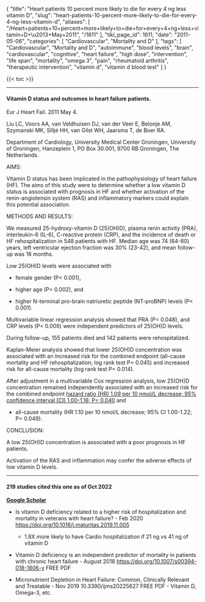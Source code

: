 {
    "title": "Heart patients 10 percent more likely to die for every 4 ng less vitamin D",
    "slug": "heart-patients-10-percent-more-likely-to-die-for-every-4-ng-less-vitamin-d",
    "aliases": [
        "/Heart+patients+10+percent+more+likely+to+die+for+every+4+ng+less+vitamin+D+\u2013+May+2011",
        "/1611"
    ],
    "tiki_page_id": 1611,
    "date": "2011-05-06",
    "categories": [
        "Cardiovascular",
        "Mortality and D"
    ],
    "tags": [
        "Cardiovascular",
        "Mortality and D",
        "autoimmune",
        "blood levels",
        "brain",
        "cardiovascular",
        "cognitive",
        "heart failure",
        "high dose",
        "intervention",
        "life span",
        "mortality",
        "omega 3",
        "pain",
        "rheumatoid arthritis",
        "therapeutic intervention",
        "vitamin d",
        "vitamin d blood test"
    ]
}


{{< toc >}} 

---

#### Vitamin D status and outcomes in heart failure patients.

Eur J Heart Fail. 2011 May 4. 

Liu LC, Voors AA, van Veldhuisen DJ, van der Veer E, Belonje AM, Szymanski MK, Silljé HH, van Gilst WH, Jaarsma T, de Boer RA.

Department of Cardiology, University Medical Center Groningen, University of Groningen, Hanzeplein 1, PO Box 30.001, 9700 RB Groningen, The Netherlands.

AIMS:

Vitamin D status has been implicated in the pathophysiology of heart failure (HF). The aims of this study were to determine whether a low vitamin D status is associated with prognosis in HF and whether activation of the renin-angiotensin system (RAS) and inflammatory markers could explain this potential association.

METHODS AND RESULTS:

We measured 25-hydroxy-vitamin D (25(OH)D), plasma renin activity (PRA), interleukin-6 (IL-6), C-reactive protein (CRP), and the incidence of death or HF rehospitalization in 548 patients with HF. Median age was 74 (64-80) years, left ventricular ejection fraction was 30% (23-42), and mean follow-up was 18 months. 

Low 25(OH)D levels were associated with 

* female gender (P< 0.001), 

* higher age (P= 0.002), and 

* higher N-terminal pro-brain natriuretic peptide (NT-proBNP) levels (P< 0.001). 

Multivariable linear regression analysis showed that PRA (P= 0.048), and CRP levels (P= 0.006) were independent predictors of 25(OH)D levels. 

During follow-up, 155 patients died and 142 patients were rehospitalized. 

Kaplan-Meier analysis showed that lower 25(OH)D concentration was associated with an increased risk for the combined endpoint (all-cause mortality and HF rehospitalization; log rank test P= 0.045) and increased risk for all-cause mortality (log rank test P= 0.014). 

After adjustment in a multivariable Cox regression analysis, low 25(OH)D concentration remained independently associated with an increased risk for the combined endpoint [hazard ratio (HR) 1.09 per 10 nmol/L decrease; 95% confidence interval (CI) 1.00-1.16; P= 0.040](hazard%20ratio%20(HR)%201.09%20per%2010%20nmol/L%20decrease;%2095%%20confidence%20interval%20(CI)%201.00-1.16;%20P=%200.040) and 

* all-cause mortality (HR 1.10 per 10 nmol/L decrease; 95% CI 1.00-1.22; P= 0.049).

CONCLUSION:

A low 25(OH)D concentration is associated with a poor prognosis in HF patients. 

Activation of the RAS and inflammation may confer the adverse effects of low vitamin D levels.

---

#### 219 studies cited this one as of Oct 2022

 **[Google Scholar](https://scholar.google.com/scholar?cites=11799074975349188698&as_sdt=5,48&sciodt=0,48&hl=en)** 

* Is vitamin D deficiency related to a higher risk of hospitalization and mortality in veterans with heart failure? - Feb 2020 https://doi.org/10.1016/j.maturitas.2019.11.005 

   * 1.8X more likely to have Cardio hospitalization if 21 ng vs 41 ng of vitamin D

* Vitamin D deficiency is an independent predictor of mortality in patients with chronic heart failure - August 2018 https://doi.org/10.1007/s00394-018-1806-y FREE PDF

* Micronutrient Depletion in Heart Failure: Common, Clinically Relevant and Treatable  - Nov 2019  10.3390/ijms20225627  FREE PDF - Vitamin D, Omega-3, etc.